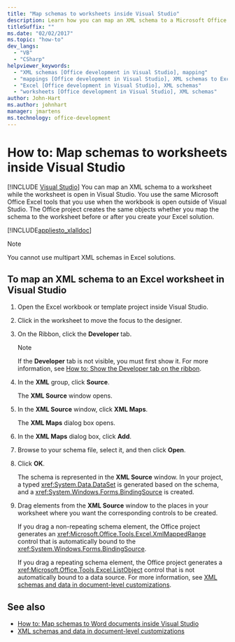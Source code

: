 ```yaml
---
title: "Map schemas to worksheets inside Visual Studio"
description: Learn how you can map an XML schema to a Microsoft Office Excel worksheet while the worksheet is open in Visual Studio. 
titleSuffix: ""
ms.date: "02/02/2017"
ms.topic: "how-to"
dev_langs:
  - "VB"
  - "CSharp"
helpviewer_keywords:
  - "XML schemas [Office development in Visual Studio], mapping"
  - "mappings [Office development in Visual Studio], XML schemas to Excel worksheets"
  - "Excel [Office development in Visual Studio], XML schemas"
  - "worksheets [Office development in Visual Studio], XML schemas"
author: John-Hart
ms.author: johnhart
manager: jmartens
ms.technology: office-development
---
```

# How to: Map schemas to worksheets inside Visual Studio

 [!INCLUDE [Visual Studio](~/includes/applies-to-version/vs-windows-only.md)]
  You can map an XML schema to a worksheet while the worksheet is open in Visual Studio. You use the same Microsoft Office Excel tools that you use when the workbook is open outside of Visual Studio. The Office project creates the same objects whether you map the schema to the worksheet before or after you create your Excel solution.

 [!INCLUDE[appliesto_xlalldoc](../vsto/includes/appliesto-xlalldoc-md.md)]

> [!NOTE]
> You cannot use multipart XML schemas in Excel solutions.

## To map an XML schema to an Excel worksheet in Visual Studio

1. Open the Excel workbook or template project inside Visual Studio.

2. Click in the worksheet to move the focus to the designer.

3. On the Ribbon, click the **Developer** tab.

    > [!NOTE]
    > If the **Developer** tab is not visible, you must first show it. For more information, see [How to: Show the Developer tab on the ribbon](../vsto/how-to-show-the-developer-tab-on-the-ribbon.md).

4. In the **XML** group, click **Source**.

     The **XML Source** window opens.

5. In the **XML Source** window, click **XML Maps**.

     The **XML Maps** dialog box opens.

6. In the **XML Maps** dialog box, click **Add**.

7. Browse to your schema file, select it, and then click **Open**.

8. Click **OK**.

     The schema is represented in the **XML Source** window. In your project, a typed <xref:System.Data.DataSet> is generated based on the schema, and a <xref:System.Windows.Forms.BindingSource> is created.

9. Drag elements from the **XML Source** window to the places in your worksheet where you want the corresponding controls to be created.

     If you drag a non-repeating schema element, the Office project generates an <xref:Microsoft.Office.Tools.Excel.XmlMappedRange> control that is automatically bound to the <xref:System.Windows.Forms.BindingSource>.

     If you drag a repeating schema element, the Office project generates a <xref:Microsoft.Office.Tools.Excel.ListObject> control that is not automatically bound to a data source. For more information, see [XML schemas and data in document-level customizations](../vsto/xml-schemas-and-data-in-document-level-customizations.md).

## See also
- [How to: Map schemas to Word documents inside Visual Studio](../vsto/how-to-map-schemas-to-word-documents-inside-visual-studio.md)
- [XML schemas and data in document-level customizations](../vsto/xml-schemas-and-data-in-document-level-customizations.md)
